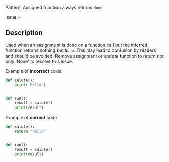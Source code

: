 Pattern: Assigned function always returns `None`

Issue: -

## Description

Used when an assignment is done on a function call but the inferred function returns nothing but `None`. This may lead to confusion by readers and should be avoided. Remove assignment or update function to return not only 'None' to resolve this issue.


Example of **incorrect** code:
```python
def salute():
    print('hello')


def run():
    result = salute()
    print(result)
```

Example of **correct** code:
```python
def salute():
    return "hello"


def run():
    result = salute()
    print(result)
```

